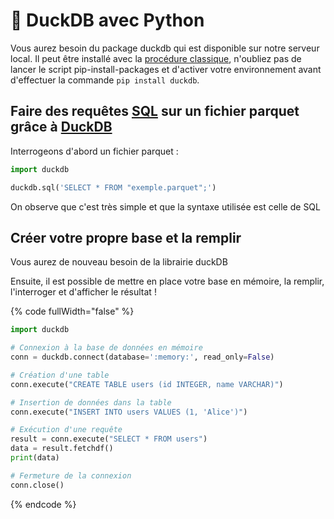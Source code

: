 # 🐍 DuckDB avec Python

Vous aurez besoin du package duckdb qui est disponible sur notre serveur local. Il peut être installé avec la [procédure classique](../../paquets/python.md), n'oubliez pas de lancer le script pip-install-packages et d'activer votre environnement avant d'effectuer la commande `pip install duckdb`.

## Faire des requêtes [SQL](../sql/bases.md) sur un fichier parquet grâce à [DuckDB](comprendre.md)

Interrogeons d'abord un fichier parquet :

```python
import duckdb

duckdb.sql('SELECT * FROM "exemple.parquet";') 
```

On observe que c'est très simple et que la syntaxe utilisée est celle de SQL

## Créer votre propre base et la remplir

Vous aurez de nouveau besoin de la librairie duckDB

Ensuite, il est possible de mettre en place votre base en mémoire, la remplir, l'interroger et d'afficher le résultat !

{% code fullWidth="false" %}
```python
import duckdb

# Connexion à la base de données en mémoire
conn = duckdb.connect(database=':memory:', read_only=False)

# Création d'une table
conn.execute("CREATE TABLE users (id INTEGER, name VARCHAR)")

# Insertion de données dans la table
conn.execute("INSERT INTO users VALUES (1, 'Alice')")

# Exécution d'une requête
result = conn.execute("SELECT * FROM users")
data = result.fetchdf()
print(data)

# Fermeture de la connexion
conn.close()
```
{% endcode %}
